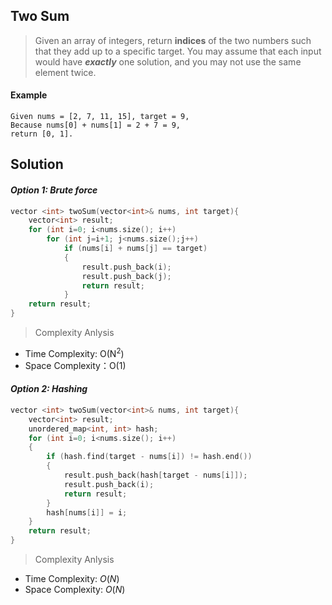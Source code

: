 ## Two Sum

> Given an array of integers, return **indices** of the two numbers such that they add up to a specific target.
> You may assume that each input would have ***exactly*** one solution, and you may not use the same element twice.

#### Example
```
Given nums = [2, 7, 11, 15], target = 9,
Because nums[0] + nums[1] = 2 + 7 = 9,
return [0, 1].
```

## Solution
#### ***Option 1: Brute force***
```cpp
vector <int> twoSum(vector<int>& nums, int target){
    vector<int> result;
    for (int i=0; i<nums.size(); i++)
        for (int j=i+1; j<nums.size();j++)
            if (nums[i] + nums[j] == target)
            {
                result.push_back(i);
                result.push_back(j);
                return result;
            }
    return result;
}
```
> Complexity Anlysis
- Time Complexity: O(N<sup>2</sup>)
- Space Complexity：O(1)

#### ***Option 2: Hashing***
```cpp
vector <int> twoSum(vector<int>& nums, int target){
    vector<int> result;
    unordered_map<int, int> hash;
    for (int i=0; i<nums.size(); i++)
    {
        if (hash.find(target - nums[i]) != hash.end())
        {
            result.push_back(hash[target - nums[i]]);
            result.push_back(i);
            return result;
        }
        hash[nums[i]] = i;
    }
    return result;
}
```
> Complexity Anlysis
- Time Complexity: *O*(*N*)
- Space Complexity: *O*(*N*)
